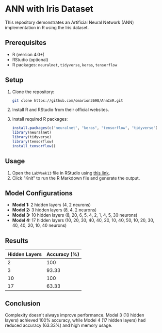 # ANN with Iris Dataset

This repository demonstrates an Artificial Neural Network (ANN) implementation in R using the Iris dataset. 

## Prerequisites

- R (version 4.0+)
- RStudio (optional)
- R packages: `neuralnet`, `tidyverse`, `keras`, `tensorflow`

## Setup

1. Clone the repository:
   ```bash
   git clone https://github.com/omarion3698/AnnInR.git
   ```

2. Install R and RStudio from their official websites.

3. Install required R packages:
   ```r
   install.packages(c("neuralnet", "keras", "tensorflow", "tidyverse"), dependencies = TRUE)
   library(neuralnet)
   library(tidyverse)
   library(tensorflow)
   install_tensorflow()
   ```

## Usage

1. Open the `LabWeek13` file in RStudio using [this link](https://posit.cloud/spaces/533413/content/8484000).
2. Click "Knit" to run the R Markdown file and generate the output.

## Model Configurations

- **Model 1:** 2 hidden layers (4, 2 neurons)
- **Model 2:** 3 hidden layers (8, 4, 2 neurons)
- **Model 3:** 10 hidden layers (8, 20, 6, 5, 4, 2, 1, 4, 5, 30 neurons)
- **Model 4:** 17 hidden layers (10, 20, 30, 40, 40, 20, 10, 40, 50, 10, 20, 30, 40, 40, 20, 10, 40 neurons)

## Results

| Hidden Layers | Accuracy (%) |
|---------------|--------------|
| 2             | 100          |
| 3             | 93.33        |
| 10            | 100          |
| 17            | 63.33        |

## Conclusion

Complexity doesn't always improve performance. Model 3 (10 hidden layers) achieved 100% accuracy, while Model 4 (17 hidden layers) had reduced accuracy (63.33%) and high memory usage.
